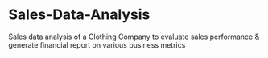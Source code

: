 # Sales-Data-Analysis
Sales data analysis of a Clothing Company to evaluate sales performance &amp; generate financial report on various business metrics
